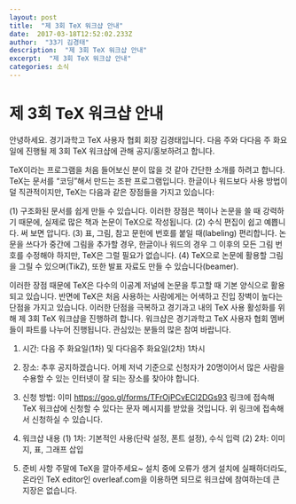 ```yaml
---
layout: post 
title:  "제 3회 TeX 워크샵 안내" 
date:  2017-03-18T12:52:02.233Z 
author:  "33기 김경태" 
description:  "제 3회 TeX 워크샵 안내" 
excerpt:  "제 3회 TeX 워크샵 안내" 
categories: 소식 
---
```


# 제 3회 TeX 워크샵 안내

안녕하세요. 경기과학고 TeX 사용자 협회 회장 김경태입니다. 다음 주와 다다음 주 화요일에 진행될 제 3회 TeX 워크샵에 관해 공지/홍보하려고 합니다.

TeX이라는 프로그램을 처음 들어보신 분이 많을 것 같아 간단한 소개를 하려고 합니다. TeX는 문서를 “코딩”해서 만드는 조판 프로그램입니다. 한글이나 워드보다 사용 방법이 덜 직관적이지만, TeX는 다음과 같은 장점들을 가지고 있습니다:

(1) 구조화된 문서를 쉽게 만들 수 있습니다. 이러한 장점은 책이나 논문을 쓸 때 강력하기 때문에, 실제로 많은 책과 논문이 TeX으로 작성됩니다.
(2) 수식 편집이 쉽고 예쁩니다. 써 보면 압니다.
(3) 표, 그림, 참고 문헌에 번호를 붙일 때(labeling) 편리합니다. 논문을 쓰다가 중간에 그림을 추가할 경우, 한글이나 워드의 경우 그 이후의 모든 그림 번호를 수정해야 하지만, TeX은 그럴 필요가 없습니다.
(4) TeX으로 논문에 활용할 그림을 그릴 수 있으며(TikZ), 또한 발표 자료도 만들 수 있습니다(beamer). 
 
이러한 장점 때문에 TeX은 다수의 이공계 저널에 논문을 투고할 때 기본 양식으로 활용되고 있습니다. 반면에 TeX은 처음 사용하는 사람에게는 어색하고 진입 장벽이 높다는 단점을 가지고 있습니다. 이러한 단점을 극복하고 경기과고 내의 TeX 사용 활성화를 위해 제 3회 TeX 워크샵을 진행하려 합니다. 워크샵은 경기과학고 TeX 사용자 협회 멤버들이 파트를 나누어 진행됩니다. 관심있는 분들의 많은 참여 바랍니다.

1. 시간: 다음 주 화요일(1차) 및 다다음주 화요일(2차) 1차시

2. 장소: 추후 공지하겠습니다. 어제 저녁 기준으로 신청자가 20명이어서 많은 사람을 수용할 수 있는 인터넷이 잘 되는 장소를 찾아야 합니다.

3. 신청 방법: 이미 https://goo.gl/forms/TFrOjPCvECl2DGs93 링크에 접속해 TeX 워크샵에 신청할 수 있다는 문자 메시지를 받았을 것입니다. 위 링크에 접속해서 신청하실 수 있습니다.

4. 워크샵 내용
(1) 1차: 기본적인 사용(단락 설정, 폰트 설정),  수식 입력
(2) 2차: 이미지, 표, 그래프 삽입

5. 준비 사항
주말에 TeX을 깔아주세요~ 설치 중에 오류가 생겨 설치에 실패하더라도, 온라인 TeX editor인 overleaf.com을 이용하면 되므로 워크샵에 참여하는데 큰 지장은 없습니다.
